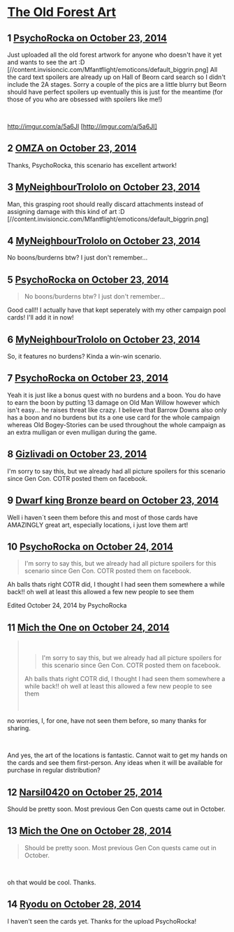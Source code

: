 # [The Old Forest Art](https://community.fantasyflightgames.com/topic/125534-the-old-forest-art/)

## 1 [PsychoRocka on October 23, 2014](https://community.fantasyflightgames.com/topic/125534-the-old-forest-art/?do=findComment&comment=1308957)

Just uploaded all the old forest artwork for anyone who doesn't have it yet and wants to see the art :D [//content.invisioncic.com/Mfantflight/emoticons/default_biggrin.png] All the card text spoilers are already up on Hall of Beorn card search so I didn't include the 2A stages. Sorry a couple of the pics are a little blurry but Beorn should have perfect spoilers up eventually this is just for the meantime (for those of you who are obsessed with spoilers like me!)

 

http://imgur.com/a/5a6JI [http://imgur.com/a/5a6JI]

## 2 [OMZA on October 23, 2014](https://community.fantasyflightgames.com/topic/125534-the-old-forest-art/?do=findComment&comment=1308963)

Thanks, PsychoRocka, this scenario has excellent artwork!

## 3 [MyNeighbourTrololo on October 23, 2014](https://community.fantasyflightgames.com/topic/125534-the-old-forest-art/?do=findComment&comment=1308966)

Man, this grasping root should really discard attachments instead of assigning damage with this kind of art :D [//content.invisioncic.com/Mfantflight/emoticons/default_biggrin.png]

## 4 [MyNeighbourTrololo on October 23, 2014](https://community.fantasyflightgames.com/topic/125534-the-old-forest-art/?do=findComment&comment=1308968)

No boons/burderns btw? I just don't remember...

## 5 [PsychoRocka on October 23, 2014](https://community.fantasyflightgames.com/topic/125534-the-old-forest-art/?do=findComment&comment=1308969)

> No boons/burderns btw? I just don't remember...

Good call!! I actually have that kept seperately with my other campaign pool cards! I'll add it in now!

## 6 [MyNeighbourTrololo on October 23, 2014](https://community.fantasyflightgames.com/topic/125534-the-old-forest-art/?do=findComment&comment=1308991)

So, it features no burdens? Kinda a win-win scenario.

## 7 [PsychoRocka on October 23, 2014](https://community.fantasyflightgames.com/topic/125534-the-old-forest-art/?do=findComment&comment=1309003)

Yeah it is just like a bonus quest with no burdens and a boon. You do have to earn the boon by putting 13 damage on Old Man Willow however which isn't easy... he raises threat like crazy.
I believe that Barrow Downs also only has a boon and no burdens but its a one use card for the whole campaign whereas Old Bogey-Stories can be used throughout the whole campaign as an extra mulligan or even mulligan during the game.

## 8 [Gizlivadi on October 23, 2014](https://community.fantasyflightgames.com/topic/125534-the-old-forest-art/?do=findComment&comment=1309249)

I'm sorry to say this, but we already had all picture spoilers for this scenario since Gen Con. COTR posted them on facebook.

## 9 [Dwarf king Bronze beard on October 23, 2014](https://community.fantasyflightgames.com/topic/125534-the-old-forest-art/?do=findComment&comment=1309271)

Well i haven´t seen them before this and most of those cards have AMAZINGLY great art, especially locations, i just love them art!

## 10 [PsychoRocka on October 24, 2014](https://community.fantasyflightgames.com/topic/125534-the-old-forest-art/?do=findComment&comment=1310129)

> I'm sorry to say this, but we already had all picture spoilers for this scenario since Gen Con. COTR posted them on facebook.

Ah balls thats right COTR did, I thought I had seen them somewhere a while back!! oh well at least this allowed a few new people to see them

Edited October 24, 2014 by PsychoRocka

## 11 [Mich the One on October 24, 2014](https://community.fantasyflightgames.com/topic/125534-the-old-forest-art/?do=findComment&comment=1310182)

>  
> 
> > I'm sorry to say this, but we already had all picture spoilers for this scenario since Gen Con. COTR posted them on facebook.
> 
> Ah balls thats right COTR did, I thought I had seen them somewhere a while back!! oh well at least this allowed a few new people to see them
> 
>  

no worries, I, for one, have not seen them before, so many thanks for sharing.

 

And yes, the art of the locations is fantastic. Cannot wait to get my hands on the cards and see them first-person. Any ideas when it will be available for purchase in regular distribution?

## 12 [Narsil0420 on October 25, 2014](https://community.fantasyflightgames.com/topic/125534-the-old-forest-art/?do=findComment&comment=1311514)

Should be pretty soon. Most previous Gen Con quests came out in October.

## 13 [Mich the One on October 28, 2014](https://community.fantasyflightgames.com/topic/125534-the-old-forest-art/?do=findComment&comment=1314071)

> Should be pretty soon. Most previous Gen Con quests came out in October.

 

oh that would be cool. Thanks.

## 14 [Ryodu on October 28, 2014](https://community.fantasyflightgames.com/topic/125534-the-old-forest-art/?do=findComment&comment=1314641)

I haven't seen the cards yet. Thanks for the upload PsychoRocka!

